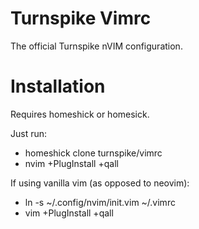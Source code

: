 # Turnspike Vimrc
The official Turnspike nVIM configuration.

# Installation

Requires homeshick or homesick.

Just run:
  * homeshick clone turnspike/vimrc
  * nvim +PlugInstall +qall

If using vanilla vim (as opposed to neovim):
  * ln -s ~/.config/nvim/init.vim ~/.vimrc
  * vim +PlugInstall +qall


